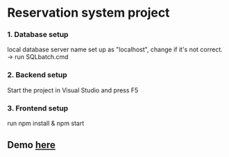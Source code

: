 # Reservation system project

### 1. Database setup
local database server name set up as "localhost", change if it's not correct.
-> run SQLbatch.cmd

### 2. Backend setup
Start the project in Visual Studio and press F5

### 3. Frontend setup
run npm install & npm start

## Demo [here](http://samk-er.azurewebsites.net)
